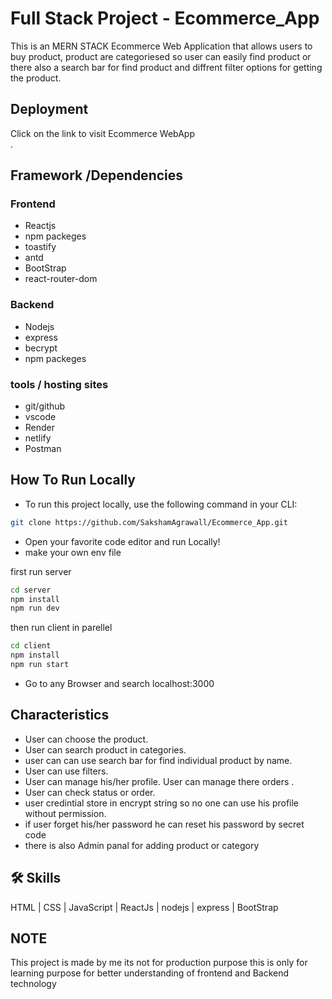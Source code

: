 
# Full Stack Project - Ecommerce_App

This is an MERN STACK Ecommerce Web Application that allows users to buy product, product are categoriesed so user can easily find product or there also a search bar for find product and diffrent filter options for getting the product.
## Deployment

Click on the link to visit Ecommerce WebApp<br/>
.

## Framework /Dependencies

### Frontend
- Reactjs
- npm packeges
- toastify
- antd
- BootStrap
- react-router-dom

### Backend
- Nodejs
- express
- becrypt
- npm packeges

### tools / hosting sites
- git/github
- vscode
- Render
- netlify
- Postman


## **How To Run Locally**
- To run this project locally, use the following command in your CLI:

```bash
git clone https://github.com/SakshamAgrawall/Ecommerce_App.git
```
- Open your favorite code editor and run Locally!
- make your own env file

first run server
```bash
cd server
npm install
npm run dev
```
then run client in parellel
```bash
cd client
npm install
npm run start
```
- Go to any Browser and search localhost:3000

## Characteristics

- User can choose the product.
- User can search product in categories.
- user can can use search bar for find individual product by name.
- User can use filters.
- User can manage his/her profile.
  User can manage there orders .
- User can check status or order.
- user credintial store in encrypt string so no one can use his profile without permission.
- if user forget his/her password he can reset his password by secret code
- there is also Admin panal for adding product or category
  

## 🛠 Skills
 HTML | CSS | JavaScript | ReactJs | nodejs | express | BootStrap
 
## NOTE 
 This project is  made by me its not for production purpose this is only for learning purpose for better understanding of frontend and Backend technology
